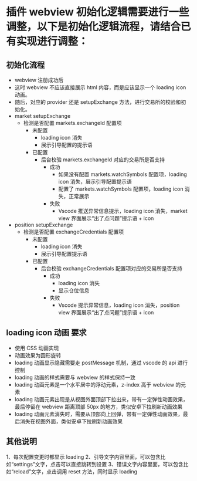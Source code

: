 # 插件 webview 初始化逻辑需要进行一些调整，以下是初始化逻辑流程，请结合已有实现进行调整：

## 初始化流程
- webview 注册成功后
- 这时 webview 不应该直接展示 html 内容，而是应该显示一个 loading icon 动画。
- 随后，对应的 provider 还是 setupExchange 方法，进行交易所的校验和初始化。
- market setupExchange
    - 检测是否配置 markets.exchangeId 配置项
        - 未配置
            - loading icon 消失
            - 展示引导配置的提示语
        - 已配置
            - 后台校验 markets.exchangeId 对应的交易所是否支持
                - 成功
                    - 如果没有配置 markets.watchSymbols 配置项，loading icon 消失，展示引导配置提示语
                    - 配置了 markets.watchSymbols 配置项，loading icon 消失，正常展示
                - 失败
                    - Vscode 推送异常信息提示，loading icon 消失，market view 界面展示“出了点问题”提示语 + icon
- position setupExchange
    - 检测是否配置 exchangeCredentials 配置项
        - 未配置
            - loading icon 消失
            - 展示引导配置提示语
        - 已配置
            - 后台校验 exchangeCredentials 配置项对应的交易所是否支持
                - 成功
                    - loading icon 消失
                    - 显示仓位信息
                - 失败
                    - Vscode 提示异常信息，loading icon 消失，position view 界面展示“出了点问题”提示语 + icon

## loading icon 动画 要求
- 使用 CSS 动画实现
- 动画效果为圆形旋转
- loading 动画显示隐藏需要走 postMessage 机制，通过 vscode 的 api 进行控制
- loading 动画的样式需要与 webview 的样式保持一致
- loading 动画元素是一个水平居中的浮动元素，z-index 高于 webview 的元素
- loading 动画元素出现是从视图外面顶部下拉出来，带有一定弹性动画效果，最后停留在 webview 距离顶部 50px 的地方，类似安卓下拉刷新动画效果
- loading 动画元素消失时，需要从顶部向上回弹，带有一定弹性动画效果，最后消失在视图外面，类似安卓下拉刷新动画效果

## 其他说明
1、每次配置变更时都显示 loading
2、引导文字内容里面，可以包含比如“settings”文字，点击可以直接跳转到设置
3、错误文字内容里面，可以包含比如“reload”文字，点击调用 reset 方法，同时显示 loading
